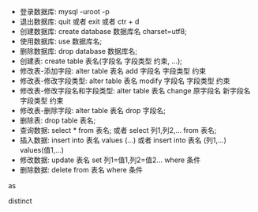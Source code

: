- 登录数据库: mysql -uroot -p
- 退出数据库: quit 或者 exit 或者 ctr + d
- 创建数据库: create database 数据库名 charset=utf8;
- 使用数据库: use 数据库名;
- 删除数据库: drop database 数据库名;
- 创建表: create table 表名(字段名 字段类型 约束, ...);
- 修改表-添加字段: alter table 表名 add 字段名 字段类型 约束
- 修改表-修改字段类型: alter table 表名 modify 字段名 字段类型 约束
- 修改表-修改字段名和字段类型: alter table 表名 change 原字段名 新字段名 字段类型 约束
- 修改表-删除字段: alter table 表名 drop 字段名;
- 删除表: drop table 表名;
- 查询数据: select * from 表名; 或者 select 列1,列2,... from 表名;
- 插入数据: insert into 表名 values (...) 或者 insert into 表名 (列1,...) values(值1,...)
- 修改数据: update 表名 set 列1=值1,列2=值2... where 条件
- 删除数据: delete from 表名 where 条件



as

distinct

